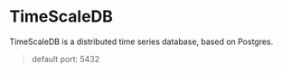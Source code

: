 # TimeScaleDB

TimeScaleDB is a distributed time series database, based on Postgres.

> default port: 5432
